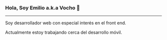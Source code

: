 ### Hola, Soy Emilio a.k.a Vocho 👋
---

Soy desarrollador web con especial interés en el front end.

Actualmente estoy trabajando cerca del desarrollo móvil.


<!--
**vocho17/vocho17** is a ✨ _special_ ✨ repository because its `README.md` (this file) appears on your GitHub profile.

Here are some ideas to get you started:

- 🔭 I’m currently working on ...
- 🌱 I’m currently learning ...
- 👯 I’m looking to collaborate on ...
- 🤔 I’m looking for help with ...
- 💬 Ask me about ...
- 📫 How to reach me: ...
- 😄 Pronouns: ...
- ⚡ Fun fact: ...
-->
